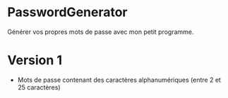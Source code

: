# PasswordGenerator

Générer vos propres mots de passe avec mon petit programme.


# Version 1

- Mots de passe contenant des caractères alphanumériques (entre 2 et 25 caractères)

